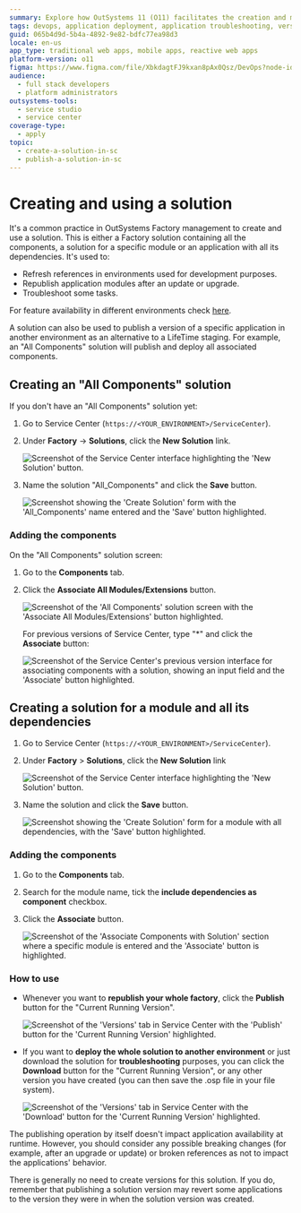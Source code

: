 ```yaml
---
summary: Explore how OutSystems 11 (O11) facilitates the creation and management of solutions for efficient application deployment and troubleshooting.
tags: devops, application deployment, application troubleshooting, version management, environment configuration
guid: 065b4d9d-5b4a-4892-9e82-bdfc77ea98d3
locale: en-us
app_type: traditional web apps, mobile apps, reactive web apps
platform-version: o11
figma: https://www.figma.com/file/XbkdagtFJ9kxan8pAx0Qsz/DevOps?node-id=1542:366
audience:
  - full stack developers
  - platform administrators
outsystems-tools:
  - service studio
  - service center
coverage-type:
  - apply
topic:
  - create-a-solution-in-sc
  - publish-a-solution-in-sc
---
```


# Creating and using a solution

It's a common practice in OutSystems Factory management to create and use a solution. This is either a Factory solution containing all the components, a solution for a specific module or an application with all its dependencies. It's used to:

* Refresh references in environments used for development purposes.
* Republish application modules after an update or upgrade.
* Troubleshoot some tasks.

For feature availability in different environments check [here]( https://success.outsystems.com/Documentation/11/Setup_and_maintain_your_OutSystems_infrastructure/Setting_Up_OutSystems/Configure_your_OutSystems_environment#feature-availability-for-different-purposes).

A solution can also be used to publish a version of a specific application in another environment as an alternative to a LifeTime staging. For example, an "All Components" solution will publish and deploy all associated components.

## Creating an "All Components" solution

If you don't have an "All Components" solution yet:

1. Go to Service Center (`https://<YOUR_ENVIRONMENT>/ServiceCenter`).

1. Under **Factory** -> **Solutions**, click the **New Solution** link.

    ![Screenshot of the Service Center interface highlighting the 'New Solution' button.](images/servicecenter-new-solution.png "Service Center New Solution Button")

1. Name the solution "All_Components" and click the **Save** button.

    ![Screenshot showing the 'Create Solution' form with the 'All_Components' name entered and the 'Save' button highlighted.](images/servicecenter-create-solution.png "Service Center Create Solution Form")

### Adding the components

On the "All Components" solution screen:

1. Go to the **Components** tab.

1. Click the **Associate All Modules/Extensions** button.

    ![Screenshot of the 'All Components' solution screen with the 'Associate All Modules/Extensions' button highlighted.](images/servicecenter-solution-associate-modules.png "Service Center Associate All Modules Button")

    For previous versions of Service Center, type "*" and click the **Associate** button:

    ![Screenshot of the Service Center's previous version interface for associating components with a solution, showing an input field and the 'Associate' button highlighted.](images/servicecenter-solution-associate-modules-previous-version.png "Service Center Associate Components with Solution")

## Creating a solution for a module and all its dependencies

1. Go to Service Center (`https://<YOUR_ENVIRONMENT>/ServiceCenter`).
1. Under **Factory** > **Solutions**, click the **New Solution** link

    ![Screenshot of the Service Center interface highlighting the 'New Solution' button.](images/servicecenter-new-solution.png "Service Center New Solution Button")

1. Name the solution and click the **Save** button.

    ![Screenshot showing the 'Create Solution' form for a module with all dependencies, with the 'Save' button highlighted.](images/servicecenter-create-solution-all-dependencies.png "Service Center Create Solution for Module with Dependencies")

### Adding the components

1. Go to the **Components** tab.
1. Search for the module name, tick the **include dependencies as component** checkbox.
1. Click the **Associate** button.

    ![Screenshot of the 'Associate Components with Solution' section where a specific module is entered and the 'Associate' button is highlighted.](images/serviceceneter-solution-module.png "Service Center Associate Module with Solution")

### How to use

* Whenever you want to **republish your whole factory**, click the **Publish** button for the "Current Running Version".

    ![Screenshot of the 'Versions' tab in Service Center with the 'Publish' button for the 'Current Running Version' highlighted.](images/servicecenter-solution-publish.png "Service Center Publish Solution Button")

* If you want to **deploy the whole solution to another environment** or just download the solution for **troubleshooting** purposes, you can click the **Download** button for the "Current Running Version", or any other version you have created (you can then save the .osp file in your file system).

    ![Screenshot of the 'Versions' tab in Service Center with the 'Download' button for the 'Current Running Version' highlighted.](images/servicecenter-solution-download.png "Service Center Download Solution Button")  

The publishing operation by itself doesn't impact application availability at runtime. However, you should consider any possible breaking changes (for example, after an upgrade or update) or broken references as not to impact the applications' behavior.

<div class="info" markdown="1">

There is generally no need to create versions for this solution. If you do, remember that publishing a solution version may revert some applications to the version they were in when the solution version was created.
</div>
